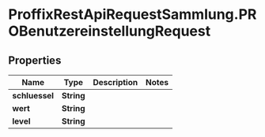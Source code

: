 # ProffixRestApiRequestSammlung.PROBenutzereinstellungRequest

## Properties
Name | Type | Description | Notes
------------ | ------------- | ------------- | -------------
**schluessel** | **String** |  | 
**wert** | **String** |  | 
**level** | **String** |  | 


